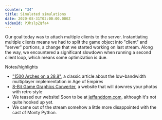 ```yaml
---
counter: "34"
title: Simulated simulations
date: 2020-08-31T02:00:00.000Z
videoId: PJhslpZQfa4
---
```

Our goal today was to attach multiple clients to the server. Instantiating multiple clients means we had to split the game object into "client" and "server" portions, a change that we started working on last stream. Along the way, we encountered a significant slowdown when running a second client loop, which means some optimization is due.

Notes/highlights

* ["1500 Arches on a 28.8"](https://www.gamasutra.com/view/feature/131503/1500*archers_on_a_288_network*.php), a classic article about the low-bandwidth multiplayer implementation in Age of Empires
* [8-Bit Game Graphics Converter](http://www.retromancers.com/retro/), a website that will downres your photos with retro style
* We teased our website! Soon to be at [jeffanddom.com](https://jeffanddom.com), although it's not quite hooked up yet.
* We came out of the stream somehow a little more disappointed with the cast of Monty Python.
